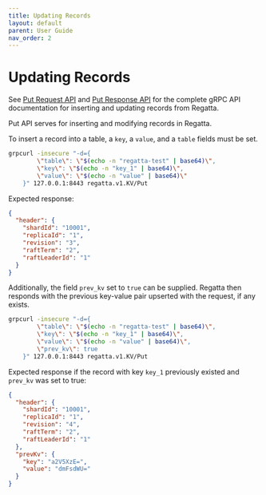 ```yaml
---
title: Updating Records
layout: default
parent: User Guide
nav_order: 2
---
```


# Updating Records

See [Put Request API](../api.md#regatta-v1-PutRequest) and [Put Response API](../api.md#regatta-v1-PutResponse)
for the complete gRPC API documentation for inserting and updating records from Regatta.

Put API serves for inserting and modifying records in Regatta.

To insert a record into a table, a `key`, a `value`, and a `table` fields must be set.

```bash
grpcurl -insecure "-d={
        \"table\": \"$(echo -n "regatta-test" | base64)\",
        \"key\": \"$(echo -n "key_1" | base64)\",
        \"value\": \"$(echo -n "value" | base64)\"
    }" 127.0.0.1:8443 regatta.v1.KV/Put
```

Expected response:

```json
{
  "header": {
    "shardId": "10001",
    "replicaId": "1",
    "revision": "3",
    "raftTerm": "2",
    "raftLeaderId": "1"
  }
}
```

Additionally, the field `prev_kv` set to `true` can be supplied. Regatta then responds with
the previous key-value pair upserted with the request, if any exists.

```bash
grpcurl -insecure "-d={
        \"table\": \"$(echo -n "regatta-test" | base64)\",
        \"key\": \"$(echo -n "key_1" | base64)\",
        \"value\": \"$(echo -n "value" | base64)\",
        \"prev_kv\": true
    }" 127.0.0.1:8443 regatta.v1.KV/Put
```

Expected response if the record with key `key_1` previously existed
and `prev_kv` was set to true:

```json
{
  "header": {
    "shardId": "10001",
    "replicaId": "1",
    "revision": "4",
    "raftTerm": "2",
    "raftLeaderId": "1"
  },
  "prevKv": {
    "key": "a2V5XzE=",
    "value": "dmFsdWU="
  }
}
```
